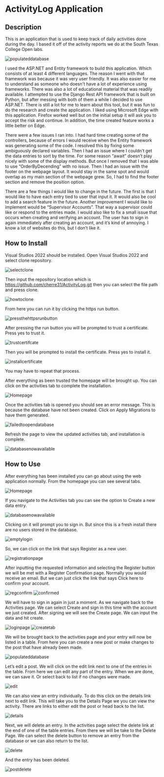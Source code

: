 # ActivityLog Application

## Description
This is an application that is used to keep track of daily activities done during the day.  I based it off of the activity reports we do at the South Texas College Open labs. 

![populateddatabase](https://user-images.githubusercontent.com/128923702/228906362-0528e152-2c43-497e-a4c4-de93780ce9fe.png)

I used the ASP.NET and Entity framework to build this application.  Which consists of at least 4 different languages.  The reason I went with that framework was because it was very user friendly.  It was also easier for me to understand as someone who doesn't have a lot of experience using frameworks.  There was also a lot of educational material that was readily available.  I attempted to use the Django Rest API framework that is built on Python, but after messing with both of them a while I decided to use ASP.NET.  There is still a lot for me to learn about this tool, but it was fun to do the research and create the application.  I liked using Microsoft Edge with this application.  Firefox worked well but on the initial setup it will ask you to accept the risk and continue.  In addition, the time created feature works a little better on Edge.

There were a few issues I ran into.  I had hard time creating some of the controllers, because of errors I would receive when the Entity framework was generating some of the code.  I resolved this by fixing some ambiguously declared variables.  Then I had an issue where I couldn’t get the data entries to sort by the time.  For some reason “await” doesn’t play nicely with some of the display methods.  But once I removed that I was able to use “OrderByDecending” with no issue.  Then I had an issue with the footer on the webpage layout.  It would stay in the same spot and would overlap as my main section of the webpage grew.  So, I had to find the footer section and remove the position option.      

There are a few things I would like to change in the future.  The first is that I would like to have each entry tied to user that input it.  It would also be cool to add a search feature in the future.  Another improvement I would like to implement would be “Supervisor Accounts”.  That way a supervisor could like or respond to the entries made.  I would also like to fix a small issue that occurs when creating and verifying an account.  The user has to sign in again immediately after creating an account, and it’s kind of annoying.  I know a lot of websites do this, but I don’t like it. 

## How to Install
Visual Studios 2022 should be installed.
Open Visual Studios 2022 and select clone repository.

![selectclone](https://user-images.githubusercontent.com/128923702/228883631-dcbf3f45-dcbd-439d-8f54-f4009a787bf2.png)

Then input the repository location which is https://github.com/cherre31/ActivityLog.git then you can select the file path and press clone.

![howtoclone](https://user-images.githubusercontent.com/128923702/228883677-916efe65-8ba8-445a-a379-c9935277c890.png)

From here you can run it by clicking the https run button.

![pressthehttpsrunbutton](https://user-images.githubusercontent.com/128923702/228884068-eca4a3d5-25b9-4a42-aa5b-9dfc8a0f0776.png)

After pressing the run button you will be prompted to trust a certificate.  Press yes to trust it.

![trustcertifcate](https://user-images.githubusercontent.com/128923702/228893228-53775e51-1c35-4bcf-b495-746517d66c56.png)

Then you will be prompted to install the certificate.  Press yes to install it.   

![installcertificate](https://user-images.githubusercontent.com/128923702/228893266-0d0bcdd6-7bf2-4c4b-835b-3af61857b74c.png)

You may have to repeat that process. 

After everything as been trusted the homepage will be brought up.  You can click on the activities tab to complete the installation.

![Homepage](https://user-images.githubusercontent.com/128923702/228894308-eb06cc4d-96e5-4a34-97c8-f03e4a6d9f26.png)

Once the activities tab is opened you should see an error message.  This is because the database have not been created.  Click on Apply Migrations to have them generated.

![failedtoopendatabase](https://user-images.githubusercontent.com/128923702/228886381-bf90d710-5112-4d5a-b734-e3f5eadc5a0e.png)

Refresh the page to view the updated activities tab, and installation is complete. 

![databasenowavailable](https://user-images.githubusercontent.com/128923702/228886422-442efeba-53c5-4f17-9f9d-5ea957f447e7.png)

## How to Use
After everything has been installed you can go about using the web application normally.
From the homepage you can see several tabs.

![Homepage](https://user-images.githubusercontent.com/128923702/228898654-829e0e65-09e5-4a61-ada1-f5fa7949349f.png)

If you navigate to the Activities tab you can see the option to Create a new data entry.  

![databasenowavailable](https://user-images.githubusercontent.com/128923702/228903419-42e036b2-d495-48cc-b91e-94d04b998fe9.png)

Clicking on it will prompt you to sign in.  But since this is a fresh install there are no users stored in the database. 

![emptylogin](https://user-images.githubusercontent.com/128923702/228903684-bf51d560-64ce-4f77-a302-382da01e9984.png)

So, we can click on the link that says Register as a new user.

![registrationpage](https://user-images.githubusercontent.com/128923702/228903726-13bbb894-d2de-4637-a3d2-69383bf13b61.png)

After inputting the requested information and selecting the Register button we will be met with a Register Confirmation page.  Normally you would receive an email.  But we can just click the link that says Click here to confirm your account.

![regconfirm](https://user-images.githubusercontent.com/128923702/228903776-5cdda0f7-798e-4a23-a82e-58fbaec2ac58.png)
![confirmed](https://user-images.githubusercontent.com/128923702/228903797-8213250c-e0af-4155-ba0d-5196e807a01d.png)

We will have to sign in again in just a moment.  As we navigate back to the Activities page.  We can select Create and sign in this time with the account we just created.  After signing we will see the Create page.  We can input the data and hit create.

![loginpage](https://user-images.githubusercontent.com/128923702/228903912-0b8cdc5c-a9cc-459f-bb5f-b12ef0a22f92.png)
![createtab](https://user-images.githubusercontent.com/128923702/228903931-b43de743-62f6-4fbd-9c69-d731e77fc7af.png)

We will be brought back to the activities page and your entry will now be listed in a table.  From here you can create a new post or make changes to the post that have already been made.  

![populateddatabase](https://user-images.githubusercontent.com/128923702/228904374-12baba2d-a4f5-4e4a-a828-eeacd7e80d18.png)

Let’s edit a post.  We will click on the edit link next to one of the entries in the table.  From here we can edit any part of the entry.  When we are done, we can save it.  Or select back to list if no changes were made.  

![edit](https://user-images.githubusercontent.com/128923702/228904053-59d9c66d-3a40-473b-a516-94085292471d.png)

We can also view an entry individually.  To do this click on the details link next to edit link.  This will take you to the Details Page we you can view the activity.  There are links to either edit the post or head back to the list. 

![details](https://user-images.githubusercontent.com/128923702/228904280-b27d61b6-a7a4-4360-99d9-bbf462f654c6.png)

Next, we will delete an entry.  In the activities page select the delete link at the end of one of the table entries.  From there we will be take to the Delete Page.  We can select the delete button to remove an entry from the database or we can also return to the list.

![delete](https://user-images.githubusercontent.com/128923702/228904436-0f8c04f9-cac0-49da-87e3-aa0d5ec7f059.png)

And the entry has been deleted.

![postdelete](https://user-images.githubusercontent.com/128923702/228904639-303dc3fc-14d0-448d-b607-5e49f5539716.png)




